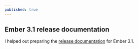 ```yaml
---
published: true
---
```

## Ember 3.1 release documentation

I helped out preparing the [release documentation](https://emberjs.com/blog/2018/04/13/ember-3-1-released.html) for Ember 3.1.
